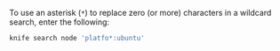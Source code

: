 To use an asterisk (`*`) to replace zero (or more) characters in a
wildcard search, enter the following:

``` bash
knife search node 'platfo*:ubuntu'
```
